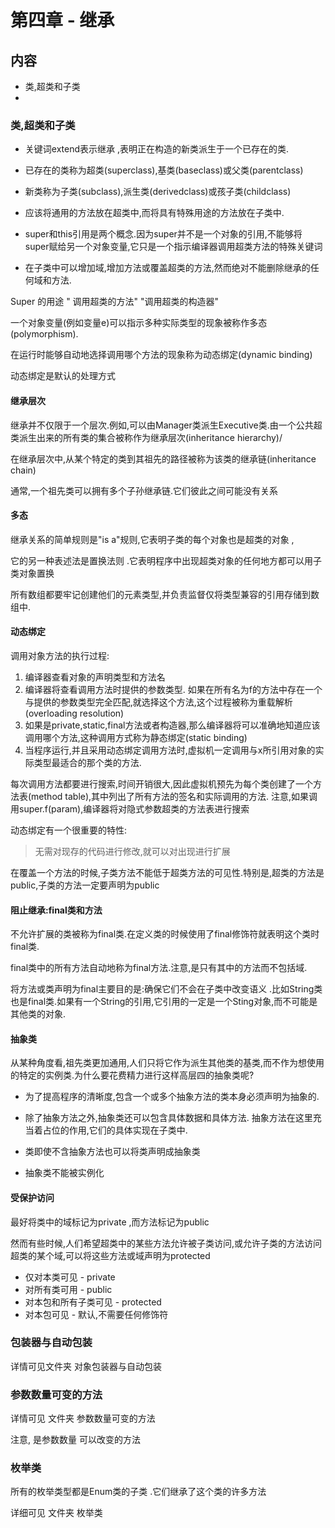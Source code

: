 # 第四章 - 继承

## 内容

+ 类,超类和子类
+ 


### 类,超类和子类

+ 关键词extend表示继承 ,表明正在构造的新类派生于一个已存在的类. 
 
+ 已存在的类称为超类(superclass),基类(baseclass)或父类(parentclass)

+ 新类称为子类(subclass),派生类(derivedclass)或孩子类(childclass)

+ 应该将通用的方法放在超类中,而将具有特殊用途的方法放在子类中.

+ super和this引用是两个概念.因为super并不是一个对象的引用,不能够将super赋给另一个对象变量,它只是一个指示编译器调用超类方法的特殊关键词

+ 在子类中可以增加域,增加方法或覆盖超类的方法,然而绝对不能删除继承的任何域和方法.


Super 的用途 " 调用超类的方法" "调用超类的构造器"
  
一个对象变量(例如变量e)可以指示多种实际类型的现象被称作多态(polymorphism).
  
在运行时能够自动地选择调用哪个方法的现象称为动态绑定(dynamic binding)

动态绑定是默认的处理方式

#### 继承层次

继承并不仅限于一个层次.例如,可以由Manager类派生Executive类.由一个公共超类派生出来的所有类的集合被称作为继承层次(inheritance hierarchy)/  

在继承层次中,从某个特定的类到其祖先的路径被称为该类的继承链(inheritance chain)

通常,一个祖先类可以拥有多个子孙继承链.它们彼此之间可能没有关系

#### 多态

继承关系的简单规则是"is a"规则,它表明子类的每个对象也是超类的对象 ,  

它的另一种表述法是置换法则 .它表明程序中出现超类对象的任何地方都可以用子类对象置换  

所有数组都要牢记创建他们的元素类型,并负责监督仅将类型兼容的引用存储到数组中.

#### 动态绑定

调用对象方法的执行过程:

1) 编译器查看对象的声明类型和方法名
2) 编译器将查看调用方法时提供的参数类型. 如果在所有名为f的方法中存在一个与提供的参数类型完全匹配,就选择这个方法,这个过程被称为重载解析(overloading resolution)
3) 如果是private,static,final方法或者构造器,那么编译器将可以准确地知道应该调用哪个方法,这种调用方式称为静态绑定(static binding)
4) 当程序运行,并且采用动态绑定调用方法时,虚拟机一定调用与x所引用对象的实际类型最适合的那个类的方法.

每次调用方法都要进行搜索,时间开销很大,因此虚拟机预先为每个类创建了一个方法表(method table),其中列出了所有方法的签名和实际调用的方法. 注意,如果调用super.f(param),编译器将对隐式参数超类的方法表进行搜索

动态绑定有一个很重要的特性:
> 无需对现存的代码进行修改,就可以对出现进行扩展

在覆盖一个方法的时候,子类方法不能低于超类方法的可见性.特别是,超类的方法是public,子类的方法一定要声明为public

#### 阻止继承:final类和方法

不允许扩展的类被称为final类.在定义类的时候使用了final修饰符就表明这个类时final类.

final类中的所有方法自动地称为final方法.注意,是只有其中的方法而不包括域.

将方法或类声明为final主要目的是:确保它们不会在子类中改变语义 .比如String类也是final类.如果有一个String的引用,它引用的一定是一个Sting对象,而不可能是其他类的对象.

#### 抽象类

从某种角度看,祖先类更加通用,人们只将它作为派生其他类的基类,而不作为想使用的特定的实例类.为什么要花费精力进行这样高层四的抽象类呢?

+ 为了提高程序的清晰度,包含一个或多个抽象方法的类本身必须声明为抽象的.

+ 除了抽象方法之外,抽象类还可以包含具体数据和具体方法. 抽象方法在这里充当着占位的作用,它们的具体实现在子类中.

+ 类即使不含抽象方法也可以将类声明成抽象类

+ 抽象类不能被实例化

#### 受保护访问

最好将类中的域标记为private ,而方法标记为public

然而有些时候,人们希望超类中的某些方法允许被子类访问,或允许子类的方法访问超类的某个域,可以将这些方法或域声明为protected

+ 仅对本类可见 - private
+ 对所有类可用 - public
+ 对本包和所有子类可见 - protected
+ 对本包可见 - 默认,不需要任何修饰符


### 包装器与自动包装

详情可见文件夹 对象包装器与自动包装

### 参数数量可变的方法

详情可见 文件夹 参数数量可变的方法

注意, 是参数数量 可以改变的方法

### 枚举类

所有的枚举类型都是Enum类的子类 .它们继承了这个类的许多方法

详细可见 文件夹 枚举类